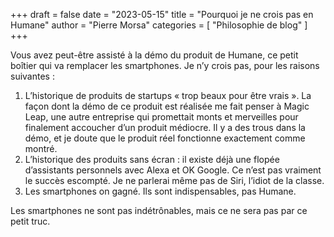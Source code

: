 +++
draft       = false
date        = "2023-05-15"
title       = "Pourquoi je ne crois pas en Humane"
author      = "Pierre Morsa"
categories  = [ "Philosophie de blog" ]
+++

Vous avez peut-être assisté à la démo du produit de Humane, ce petit boîtier qui va remplacer les smartphones. Je n’y crois pas, pour les raisons suivantes :

1. L’historique de produits de startups « trop beaux pour être vrais ». La façon dont la démo de ce produit est réalisée me fait penser à Magic Leap, une autre entreprise qui promettait monts et merveilles pour finalement accoucher d’un produit médiocre. Il y a des trous dans la démo, et je doute que le produit réel fonctionne exactement comme montré.
2. L’historique des produits sans écran : il existe déjà une flopée d’assistants personnels avec Alexa et OK Google. Ce n’est pas vraiment le succès escompté. Je ne parlerai même pas de Siri, l’idiot de la classe.
3. Les smartphones on gagné. Ils sont indispensables, pas Humane.

Les smartphones ne sont pas indétrônables, mais ce ne sera pas par ce petit truc.
